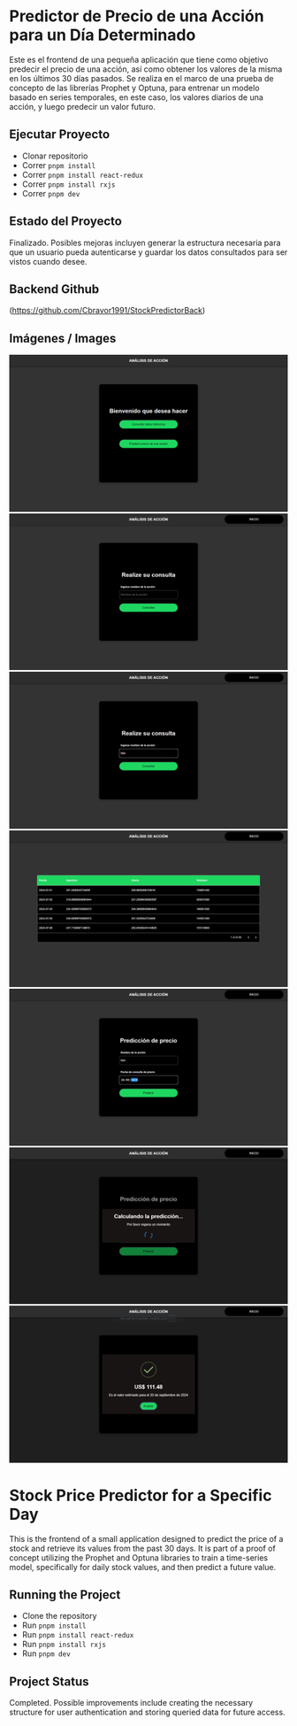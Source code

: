 # Predictor de Precio de una Acción para un Día Determinado

Este es el frontend de una pequeña aplicación que tiene como objetivo predecir el precio de una acción, así como obtener los valores de la misma en los últimos 30 días pasados. Se realiza en el marco de una prueba de concepto de las librerías Prophet y Optuna, para entrenar un modelo basado en series temporales, en este caso, los valores diarios de una acción, y luego predecir un valor futuro.

## Ejecutar Proyecto
- Clonar repositorio
- Correr `pnpm install`
- Correr `pnpm install react-redux`
- Correr `pnpm install rxjs`
- Correr `pnpm dev`

## Estado del Proyecto
Finalizado. Posibles mejoras incluyen generar la estructura necesaria para que un usuario pueda autenticarse y guardar los datos consultados para ser vistos cuando desee.

## Backend Github
(https://github.com/Cbravor1991/StockPredictorBack)

## Imágenes / Images
![Stock Image 1](imagenes/stock_1.png)
![Stock Image 2](imagenes/stock_2.png)
![Stock Image 3](imagenes/stock_3.png)
![Stock Image 4](imagenes/stock_4.png)
![Stock Image 5](imagenes/stock_5.png)
![Stock Image 6](imagenes/stock_6.png)
![Stock Image 7](imagenes/stock_7.png)


# Stock Price Predictor for a Specific Day

This is the frontend of a small application designed to predict the price of a stock and retrieve its values from the past 30 days. It is part of a proof of concept utilizing the Prophet and Optuna libraries to train a time-series model, specifically for daily stock values, and then predict a future value.

## Running the Project
- Clone the repository
- Run `pnpm install`
- Run `pnpm install react-redux`
- Run `pnpm install rxjs`
- Run `pnpm dev`

## Project Status
Completed. Possible improvements include creating the necessary structure for user authentication and storing queried data for future access.
